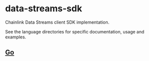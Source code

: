 # data-streams-sdk
Chainlink Data Streams client SDK implementation.

See the language directories for specific documentation, usage and examples.

## [Go](go/README.md)
